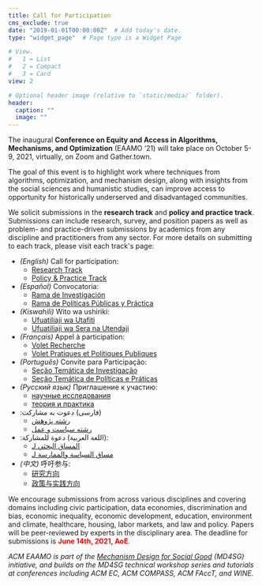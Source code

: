 ```yaml
---
title: Call for Participation
cms_exclude: true
date: "2019-01-01T00:00:00Z"  # Add today's date.
type: "widget_page"  # Page type is a Widget Page

# View.
#   1 = List
#   2 = Compact
#   3 = Card
view: 2

# Optional header image (relative to `static/media/` folder).
header:
  caption: ""
  image: ""
---
```


The inaugural **Conference on Equity and Access in Algorithms, Mechanisms, and Optimization** (EAAMO ‘21) will take place on October 5-9, 2021, virtually, on Zoom and Gather.town.
 
The goal of this event is to highlight work where techniques from algorithms, optimization, and mechanism design, along with insights from the social sciences and humanistic studies, can improve access to opportunity for historically underserved and disadvantaged communities. 
 
We solicit submissions in the **research track** and **policy and practice track**. Submissions can include research, survey, and position papers as well as problem- and practice-driven submissions by academics from any discipline and practitioners from any sector. For more details on submitting to each track, please visit each track's page: 

- *(English)* Call for participation: 
  - [Research Track](https://conference2021.eaamo.org/cfpresearch/) 
  - [Policy & Practice Track](https://conference2021.eaamo.org/cfppolicyandpractice/)
- *(Español)* Convocatoria:
  - [Rama de Investigación](https://conference2021.eaamo.org/cfpresearchspanish/) 
  - [Rama de Políticas Públicas y Práctica](https://conference2021.eaamo.org/cfppolicyspanish/)
- *(Kiswahili)* Wito wa ushiriki:
  - [Ufuatiliaji wa Utafiti](https://conference2021.eaamo.org/cfpresearchsw/)
  - [Ufuatiliaji wa Sera na Utendaji](https://conference2021.eaamo.org/cfppolicysw/)
- *(Français)* Appel à participation:
  - [Volet Recherche](https://conference2021.eaamo.org/cfpresearchfr/) 
  - [Volet Pratiques et Politiques Publiques](https://conference2021.eaamo.org/cfppolicyfr/)
- *(Português)* Convite para Participação:
  - [Seção Temática de Investigação](https://conference2021.eaamo.org/cfpresearchpr/) 
  - [Seção Temática de Políticas e Práticas](https://conference2021.eaamo.org/cfppolicypr/)
- *(Pусский язык)* Приглашение к участию:
  - [научные исследования](https://conference2021.eaamo.org/cfpresearchrs/) 
  - [теория и практика](https://conference2021.eaamo.org/cfppolicyrs/)
- :فارسی) دعوت به مشارکت)
  - [رشته پژوهش](https://conference2021.eaamo.org/cfpresearchfarsi/) 
  - [رشته سیاست و عمل](https://conference2021.eaamo.org/cfppolicyfarsi/)
- :اللغة العربية) دعوة للمشاركة):
  - [المساق البحثي لـ](https://conference2021.eaamo.org/cfpresearchar/) 
  - [مساق السياسة والممارسة لـ](https://conference2021.eaamo.org/cfppolicyar/)
- *(中文)* 呼吁参与:
  - [研究方向](https://conference2021.eaamo.org/cfpresearchch/) 
  - [政策与实践方向](https://conference2021.eaamo.org/cfppolicych/)

We encourage submissions from across various disciplines and covering domains including civic participation, data economies, discrimination and bias, economic inequality, economic development, education, environment and climate, healthcare, housing, labor markets, and law and policy. Papers will be peer-reviewed by experts in the disciplinary area. The deadline for submissions is <span style="color:red">**June 14th, 2021, AoE**.</span>

*ACM EAAMO is part of the [Mechanism Design for Social Good](https://www.md4sg.com) (MD4SG) initiative, and builds on the MD4SG technical workshop series and tutorials at conferences including ACM EC, ACM COMPASS, ACM FAccT, and WINE.*

